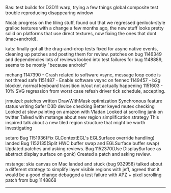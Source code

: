 Bas:
        test builds for D3D11 warp, trying a few things
        global composite test
        trouble reproducing disappearing window



Nical:
        progress on the tiling stuff, found out that we regressed genlock-style gralloc textures with a change a few months ago, the new stuff looks pretty solid on platforms that use direct textures, now fixing the ones that dont (mac+android).



kats:
        finally got all the drag-and-drop tests fixed for async native events, cleaning up patches and posting them for review. patches on bug 1146349 and dependencies
        lots of reviews
        looked into test failures for bug 1148889, seems to be mostly "because android"



mchang
        1147390 - Crash related to software vsync, message loop code is not thread safe
        1151487 - Enable software vsync on fennec
        1149457 - b2g blocker, normal keyboard transition in/out not actually happening
        1151603 - 10% SVG regression from worst case refesh driver tick schedule, accepting.



jrmuizel:
        patches written
        DrawWithMask optimization
        Synchronous feature status writing
        Safer D3D device checking
        Better keyed mutex checking
        Looked at slow painting on amazon with Vladan
        Looked at scrolling jank on twitter
        Talked with mstange about new region simplification strategy
        This inspired talk about a new tiled region structure that might be worth investigating



sotaro
        Bug 1151936(Fix GLContextEGL's EGLSurface override handling) landed
        Bug 1152135(Split HWC buffer swap and EGLSurface buffer swap) Updated patches and asking reviews.
        Bug 1152370(Use DisplaySurface as abstract display surface on gonk) Created a patch and asking review.



mstange:
        skia canvas on Mac landed and stuck (bug 932958)
        talked about a different strategy to simplify layer visible regions with jeff, agreed that it would be a good change
        debugged a test failure with APZ + pixel scrolling patch from bug 1148868



________________


